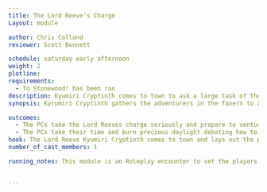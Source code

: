 ```yaml
---
title: The Lord Reeve’s Charge
Layout: module

author: Chris Colland
reviewer: Scott Bennett

schedule: saturday early afternoon
weight: 2
plotline: 
requirements: 
  - To Stonewood! has been ran
description: Kyumiri Cryptinth comes to town to ask a large task of the adventurers. Moutesque must be reclaimed house by house if needed, striking during the day is the best edge we have.
synopsis: Kyrumiri Cryptinth gathers the adventurers in the Tavern to ask them to aid in the reclaiming of Moutesque. This will be no easy task, but Solomon Zeneth has provided a list of 7 targets that MUST be recovered so the situation doesn’t become more dire. Only 5 need to be accomplished in the daylight, the 2 remaining can be done after dark as we have the best edge in the day for the first 5.

outcomes: 
  - The PCs take the Lord Reeves charge seriously and prepare to venture to Moutesque for a series of adventures.
  - The PCs take their time and burn precious daylight debating how to do things, making it harder at night
hook: The Lord Reeve Kyumiri Cryptinth comes to town and lays out the plan of attack for Moutesque
number_of_cast_members: 1

running_notes: This module is an Roleplay encounter to set the players up for the daunting task of reclaiming Moutesque. After the conclusion of this module, the NPCS will prepare the Mod Shack for 5 'Terror Train' modules to go back to back depending on the speed and intensity the players want to go at. These can be rapid fire or short interludes in between. This will take up the majority of the Afternoon to Early Evening Reset.


---
```




 

 









 



 
